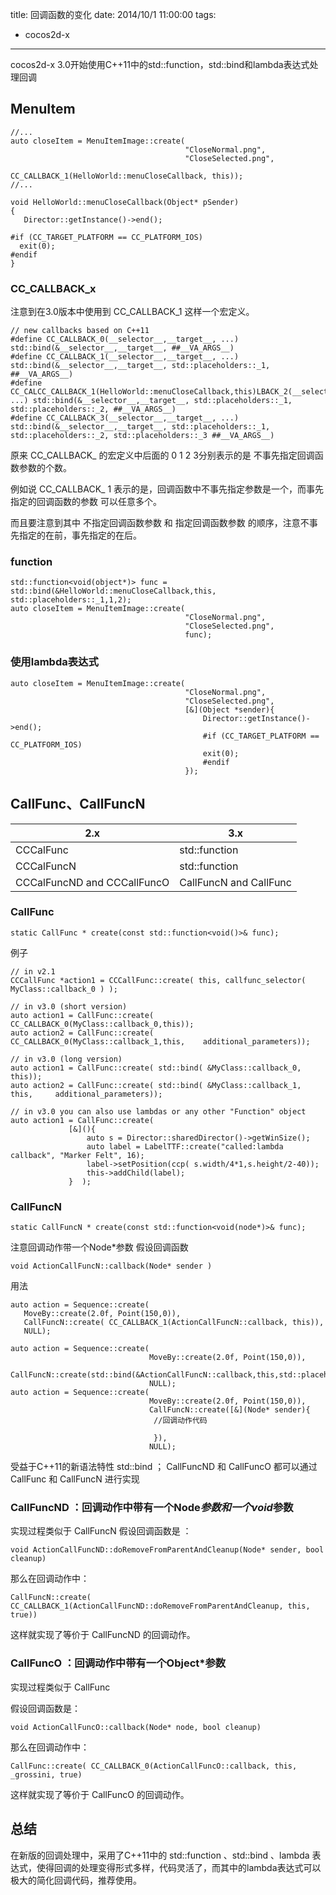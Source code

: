 title: 回调函数的变化
date: 2014/10/1 11:00:00
tags: 
- cocos2d-x
---

cocos2d-x 3.0开始使用C++11中的std::function，std::bind和lambda表达式处理回调
## MenuItem

	//...
	auto closeItem = MenuItemImage::create(
                                           "CloseNormal.png",
                                           "CloseSelected.png",
                                           CC_CALLBACK_1(HelloWorld::menuCloseCallback, this));
   	//...
    
   	void HelloWorld::menuCloseCallback(Object* pSender)
	{
 	   Director::getInstance()->end();
 
	#if (CC_TARGET_PLATFORM == CC_PLATFORM_IOS)
  	  exit(0);
	#endif
	}
	
	
### CC_CALLBACK_x
注意到在3.0版本中使用到 CC_CALLBACK_1 这样一个宏定义。

	// new callbacks based on C++11
	#define CC_CALLBACK_0(__selector__,__target__, ...) std::bind(&__selector__,__target__, ##__VA_ARGS__)
	#define CC_CALLBACK_1(__selector__,__target__, ...) std::bind(&__selector__,__target__, std::placeholders::_1, ##__VA_ARGS__)
	#define CC_CALCC_CALLBACK_1(HelloWorld::menuCloseCallback,this)LBACK_2(__selector__,__target__, ...) std::bind(&__selector__,__target__, std::placeholders::_1, std::placeholders::_2, ##__VA_ARGS__)
	#define CC_CALLBACK_3(__selector__,__target__, ...) std::bind(&__selector__,__target__, std::placeholders::_1, std::placeholders::_2, std::placeholders::_3 ##__VA_ARGS__)
	
原来 CC_CALLBACK_ 的宏定义中后面的 0 1 2 3分别表示的是 不事先指定回调函数参数的个数。

例如说 CC_CALLBACK_ 1 表示的是，回调函数中不事先指定参数是一个，而事先指定的回调函数的参数 可以任意多个。

而且要注意到其中 不指定回调函数参数 和 指定回调函数参数 的顺序，注意不事先指定的在前，事先指定的在后。

### function

	std::function<void(object*)> func = std::bind(&HelloWorld::menuCloseCallback,this, std::placeholders::_1,1,2);
    auto closeItem = MenuItemImage::create(
                                           "CloseNormal.png",
                                           "CloseSelected.png",
                                           func);

### 使用lambda表达式

	auto closeItem = MenuItemImage::create(
                                           "CloseNormal.png",
                                           "CloseSelected.png",
                                           [&](Object *sender){
                                               Director::getInstance()->end();
                                               #if (CC_TARGET_PLATFORM == CC_PLATFORM_IOS)
                                               exit(0);
                                               #endif
                                           });
## CallFunc、CallFuncN
2.x|3.x
--|--
CCCalFunc|std::function
CCCalFuncN|std::function
CCCalFuncND and CCCallFuncO|CallFuncN and CallFunc

### CallFunc

	static CallFunc * create(const std::function<void()>& func);

例子

	// in v2.1
	CCCallFunc *action1 = CCCallFunc::create( this, callfunc_selector( MyClass::callback_0 ) );
 
	// in v3.0 (short version)
	auto action1 = CallFunc::create( CC_CALLBACK_0(MyClass::callback_0,this));
	auto action2 = CallFunc::create( CC_CALLBACK_0(MyClass::callback_1,this, 	additional_parameters));
 
	// in v3.0 (long version)
	auto action1 = CallFunc::create( std::bind( &MyClass::callback_0, this));
	auto action2 = CallFunc::create( std::bind( &MyClass::callback_1, this, 	additional_parameters));
 
	// in v3.0 you can also use lambdas or any other "Function" object
	auto action1 = CallFunc::create(
                 [&](){
                     auto s = Director::sharedDirector()->getWinSize();
                     auto label = LabelTTF::create("called:lambda callback", "Marker Felt", 16);
                     label->setPosition(ccp( s.width/4*1,s.height/2-40));
                     this->addChild(label);
                 }  );

### CallFuncN

	static CallFuncN * create(const std::function<void(node*)>& func);

注意回调动作带一个Node*参数
假设回调函数

	void ActionCallFuncN::callback(Node* sender )

用法

	auto action = Sequence::create(
       MoveBy::create(2.0f, Point(150,0)),
       CallFuncN::create( CC_CALLBACK_1(ActionCallFuncN::callback, this)),
       NULL);	
       
    auto action = Sequence::create(
                                   MoveBy::create(2.0f, Point(150,0)),
          CallFuncN::create(std::bind(&ActionCallFuncN::callback,this,std::placeholders::_1)),
                                   NULL);
    auto action = Sequence::create(
                                   MoveBy::create(2.0f, Point(150,0)),
                                   CallFuncN::create([&](Node* sender){
                                    //回调动作代码
         
                                    }),
                                   NULL);

受益于C++11的新语法特性 std::bind ； CallFuncND 和 CallFuncO 都可以通过 CallFunc 和 CallFuncN 进行实现

### CallFuncND ：回调动作中带有一个Node*参数和一个void*参数

实现过程类似于 CallFuncN
假设回调函数是 ：

	void ActionCallFuncND::doRemoveFromParentAndCleanup(Node* sender, bool cleanup)

那么在回调动作中：

	CallFuncN::create( CC_CALLBACK_1(ActionCallFuncND::doRemoveFromParentAndCleanup, this, true))

这样就实现了等价于 CallFuncND 的回调动作。


### CallFuncO ：回调动作中带有一个Object*参数
实现过程类似于 CallFunc

假设回调函数是： 

	void ActionCallFuncO::callback(Node* node, bool cleanup)

那么在回调动作中：

	CallFunc::create( CC_CALLBACK_0(ActionCallFuncO::callback, this, _grossini, true)

这样就实现了等价于 CallFuncO 的回调动作。


## 总结

在新版的回调处理中，采用了C++11中的 std::function 、std::bind 、lambda 表达式，使得回调的处理变得形式多样，代码灵活了，而其中的lambda表达式可以极大的简化回调代码，推荐使用。